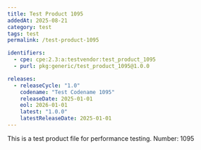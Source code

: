 ```yaml
---
title: Test Product 1095
addedAt: 2025-08-21
category: test
tags: test
permalink: /test-product-1095

identifiers:
  - cpe: cpe:2.3:a:testvendor:test_product_1095
  - purl: pkg:generic/test_product_1095@1.0.0

releases:
  - releaseCycle: "1.0"
    codename: "Test Codename 1095"
    releaseDate: 2025-01-01
    eol: 2026-01-01
    latest: "1.0.0"
    latestReleaseDate: 2025-01-01
---
```


This is a test product file for performance testing. Number: 1095
